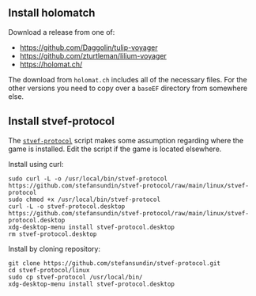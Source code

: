 ## Install holomatch

Download a release from one of:
- https://github.com/Daggolin/tulip-voyager
- https://github.com/zturtleman/lilium-voyager
- https://holomat.ch/

The download from `holomat.ch` includes all of the necessary files. For the other versions you need to copy over a `baseEF` directory from somewhere else.

## Install stvef-protocol

The [`stvef-protocol`](stvef-protocol) script makes some assumption regarding where the game is installed. Edit the script if the game is located elsewhere.

Install using curl:
```
sudo curl -L -o /usr/local/bin/stvef-protocol https://github.com/stefansundin/stvef-protocol/raw/main/linux/stvef-protocol
sudo chmod +x /usr/local/bin/stvef-protocol
curl -L -o stvef-protocol.desktop https://github.com/stefansundin/stvef-protocol/raw/main/linux/stvef-protocol.desktop
xdg-desktop-menu install stvef-protocol.desktop
rm stvef-protocol.desktop
```

Install by cloning repository:
```shell
git clone https://github.com/stefansundin/stvef-protocol.git
cd stvef-protocol/linux
sudo cp stvef-protocol /usr/local/bin/
xdg-desktop-menu install stvef-protocol.desktop
```
